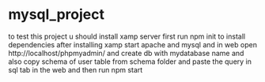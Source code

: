 # mysql_project


to test this project u should install xamp server
first run npm init to install dependencies
after installing xamp start apache and mysql 
and in web open http://localhost/phpmyadmin/
and create db with mydatabase name
and also copy schema of user table from schema folder 
and paste the query in sql tab in the web and then run 
npm start
